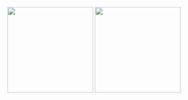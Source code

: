 <div align="center">
  <img height="200rem" src="https://github-readme-stats.vercel.app/api?username=DouglasMai4&show_icons=true&theme=transparent&locale=pt-br">
  <img height="200rem" src="https://github-readme-stats.vercel.app/api/top-langs/?username=DouglasMai4&layout=compact&theme=transparent&locale=pt-br">
<div>
